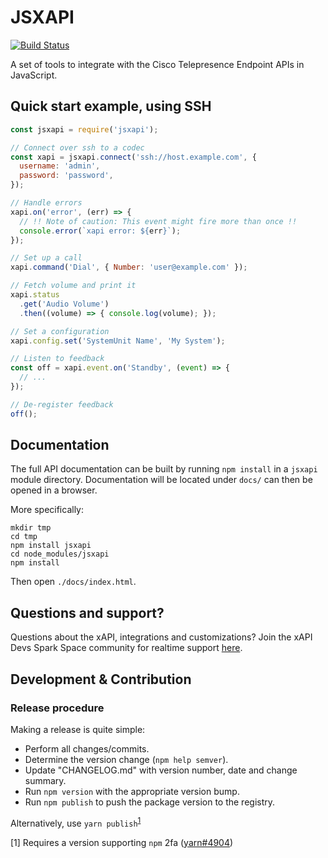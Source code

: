 # JSXAPI

[![Build Status](https://travis-ci.org/cisco-ce/jsxapi.svg?branch=master)](https://travis-ci.org/cisco-ce/jsxapi)

A set of tools to integrate with the Cisco Telepresence Endpoint APIs in
JavaScript.

## Quick start example, using SSH

```javascript
const jsxapi = require('jsxapi');

// Connect over ssh to a codec
const xapi = jsxapi.connect('ssh://host.example.com', {
  username: 'admin',
  password: 'password',
});

// Handle errors
xapi.on('error', (err) => {
  // !! Note of caution: This event might fire more than once !!
  console.error(`xapi error: ${err}`);
});

// Set up a call
xapi.command('Dial', { Number: 'user@example.com' });

// Fetch volume and print it
xapi.status
  .get('Audio Volume')
  .then((volume) => { console.log(volume); });

// Set a configuration
xapi.config.set('SystemUnit Name', 'My System');

// Listen to feedback
const off = xapi.event.on('Standby', (event) => {
  // ...
});

// De-register feedback
off();
```

## Documentation

The full API documentation can be built by running `npm install` in a `jsxapi`
module directory. Documentation will be located under `docs/` can then be opened
in a browser.

More specifically:

```
mkdir tmp
cd tmp
npm install jsxapi
cd node_modules/jsxapi
npm install
```

Then open `./docs/index.html`.

## Questions and support?

Questions about the xAPI, integrations and customizations? Join the xAPI Devs
Spark Space community for realtime support [here](https://eurl.io/#rkp76XDrG).

## Development & Contribution

### Release procedure

Making a release is quite simple:

 * Perform all changes/commits.
 * Determine the version change (`npm help semver`).
 * Update "CHANGELOG.md" with version number, date and change summary.
 * Run `npm version` with the appropriate version bump.
 * Run `npm publish` to push the package version to the registry.
 
Alternatively, use `yarn publish`<sup>[1](#yarnpublish)</sup>

<a name="yarnpublish">[1]</a> Requires a version supporting `npm` 2fa ([yarn#4904](https://github.com/yarnpkg/yarn/issues/4904))
